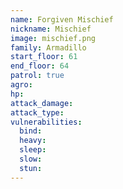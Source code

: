 ```yaml
---
name: Forgiven Mischief
nickname: Mischief
image: mischief.png
family: Armadillo
start_floor: 61
end_floor: 64
patrol: true
agro: 
hp: 
attack_damage: 
attack_type: 
vulnerabilities:
  bind: 
  heavy: 
  sleep: 
  slow: 
  stun: 
---
```

